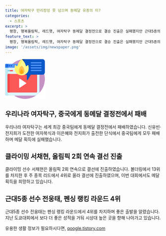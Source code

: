 ```yaml
---
title: 여자탁구 만리장성 못 넘으며 동메달 유종의 미?
categories:
  - 스포츠
excerpt: >
  평창, 행복올림픽, 레드햇, 여자탁구 동메달 결정전으로 결승 진출은 실패했지만 근대5종의 전웅태와 클라이밍의 서채현이 연속 결선 진출에 성공했습니다. 또한, 펜싱 랭킹 라운드에서 4위를 차지한 전웅태가 좋은 출발을 알렸습니다. 이들의 활약에 대한 기대가 커지고 있습니다.
feature_text: >
  평창, 행복올림픽, 레드햇, 여자탁구 동메달 결정전으로 결승 진출은 실패했지만 근대5종의 전웅태와 클라이밍의 서채현이 연속 결선 진출에 성공했습니다. 또한, 펜싱 랭킹 라운드에서 4위를 차지한 전웅태가 좋은 출발을 알렸습니다. 이들의 활약에 대한 기대가 커지고 있습니다.
image: '/assets/img/newspaper.png'
---
```


<p><img src="/assets/img/news.png" alt="rentncar 속보" /></p>

<h2 data-ke-size="size26">우리나라 여자탁구, 중국에게 동메달 결정전에서 패배</h2>

<p data-ke-size="size16">우리나라 여자탁구는 세계 최강 중국팀에게 동메달 결정전에서 패배하였습니다. 신유빈·전지희가 도전한 여자복식과 이은혜와 전지희가 출전한 단식에서 중국팀에게 모두 패배하며 메달 획득에 실패했습니다.</p>

<h2 data-ke-size="size26">클라이밍 서채현, 올림픽 2회 연속 결선 진출</h2>

<p data-ke-size="size16">클라이밍 선수 서채현은 올림픽 2회 연속으로 결선에 진출하였습니다. 볼더링에서 13위를 차지한 후 주 종목 리드에서 4위로 올라 결선에 진출하였으며, 이번 대회에서도 메달 획득을 희망하고 있습니다.</p>

<h2 data-ke-size="size26">근대5종 선수 전웅태, 펜싱 랭킹 라운드 4위</h2>

<p data-ke-size="size16">근대5종 선수 전웅태는 펜싱 랭킹 라운드에서 4위를 차지하며 좋은 출발을 알렸습니다. 지난 도쿄대회에서 보다 더 좋은 성적을 거둬 시상대 높은 곳을 향해 나아가고 있습니다.</p>
유용한 생활 정보가 필요하시다면, <a href="https://qoogle.tistory.com" rel="dofollow">qoogle.tistory.com</a>


